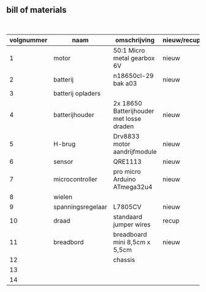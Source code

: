 ## bill of materials
<br />

|volgnummer|naam|omschrijving|nieuw/recup|kostprijs/stuk|aantal|subtotaal|
|----------|----|------------|-----------|---------|------|---------|
|         1|  motor  |  50:1 Micro metal gearbox   6V  |nieuw        |    5          |  2    |      10   |
|         2| batterij    |      n18650cl-29 bak a03      |     nieuw      |      8        | 2     |     16    |
|         3|    batterij opladers |            |           |              |      |         |
|         4|  batterijhouder  |  2x 18650 Batterijhouder met losse draden       | nieuw    |      1,80          |   1   |   1,8      |
|        5|  H-brug  |  Drv8833 motor aandrijfmodule          |   nieuw        |       0,7       |   2   |  0,7       |
|        6|  sensor  |   QRE1113         |     nieuw      |     1,6         |   2   |    3,2     |
|        7| microcontroller   |   pro micro Arduino ATmega32u4         |    nieuw       |      6,22        |   1   |    6,22     |
|        8|   wielen |            |           |              |      |         |
|         9|   spanningsregelaar |    L7805CV       |    nieuw       |     0,17         |    1  |   0,17      |
|         10|   draad |     standaard jumper wires    |      recup     |         0     |   x   |     0    |
|         11    |  breadbord   |  breadboard mini 8,5cm x 5,5cm         |       nieuw       |  2    |     1    | 2|
|         12|    |   chassis         |           |              |      |         |
|         13|    |            |           |              |      |         |
|         14|    |            |           |              |      |         |
